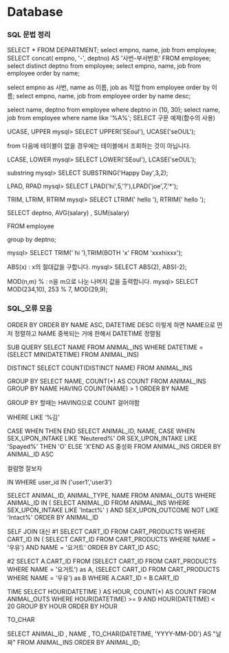# Database


### SQL 문법 정리

SELECT * FROM  DEPARTMENT;
select empno, name, job from employee;
SELECT concat( empno, '-', deptno) AS '사번-부서번호' 
FROM employee;
select distinct deptno from employee;
select empno, name, job from employee order by name;

select empno as 사번, name as 이름, job as 직업 from employee order by 이름;
select empno, name, job from employee order by name desc;

select name, deptno from employee where deptno in (10, 30);
select name, job from employee where name like '%A%';
SELECT 구문 예제(함수의 사용)

UCASE, UPPER
mysql> SELECT UPPER('SEoul'), UCASE('seOUL');

from 다음에 테이블이 없을 경우에는 테이블에서 조회하는 것이 아닙니다.

LCASE, LOWER
mysql> SELECT LOWER('SEoul'), LCASE('seOUL');

substring
mysql> SELECT SUBSTRING('Happy Day',3,2);

LPAD, RPAD
mysql> SELECT LPAD('hi',5,'?'),LPAD('joe',7,'*');

TRIM, LTRIM, RTRIM
mysql> SELECT LTRIM(' hello '), RTRIM(' hello ');

SELECT deptno, AVG(salary) , SUM(salary)

FROM employee

group by deptno;

mysql> SELECT TRIM(' hi '),TRIM(BOTH 'x' FROM 'xxxhixxx');

ABS(x) : x의 절대값을 구합니다.
mysql> SELECT ABS(2), ABS(-2);

MOD(n,m) % : n을 m으로 나눈 나머지 값을 출력합니다.
mysql> SELECT MOD(234,10), 253 % 7, MOD(29,9);

### SQL_오류 모음
ORDER BY
ORDER BY NAME ASC, DATETIME DESC
이렇게 하면 NAME으로 먼저 정렬하고 NAME 중복되는 거에 한해서 DATETIME 정렬됨

SUB QUERY
SELECT NAME
FROM ANIMAL_INS
WHERE DATETIME = (SELECT MIN(DATETIME)
FROM ANIMAL_INS)

DISTINCT
SELECT COUNT(DISTINCT NAME)
FROM ANIMAL_INS

GROUP BY
SELECT NAME, COUNT(*) AS COUNT 
FROM ANIMAL_INS
GROUP BY NAME
HAVING COUNT(NAME) > 1
ORDER BY NAME

GROUP BY 할때는 HAVING으로 COUNT 걸어야함
	
WHERE
LIKE ‘%김’

CASE WHEN THEN END
SELECT ANIMAL_ID, NAME, CASE WHEN SEX_UPON_INTAKE LIKE 'Neutered%' OR SEX_UPON_INTAKE LIKE 'Spayed%' THEN 'O' ELSE 'X'END AS 중성화
FROM ANIMAL_INS
ORDER BY ANIMAL_ID ASC

컬럼명 잘보자

IN
WHERE user_id  IN ('user1','user3')

SELECT ANIMAL_ID, ANIMAL_TYPE, NAME
FROM ANIMAL_OUTS 
WHERE ANIMAL_ID IN ( 
SELECT ANIMAL_ID FROM ANIMAL_INS WHERE SEX_UPON_INTAKE LIKE 'Intact%'    )
AND SEX_UPON_OUTCOME NOT LIKE 'Intact%'
 ORDER BY ANIMAL_ID


SELF JOIN 대신 
 #1
SELECT     CART_ID
FROM    CART_PRODUCTS
WHERE CART_ID IN ( SELECT                    CART_ID
                   FROM                        CART_PRODUCTS
                   WHERE                        NAME = '우유')      AND NAME = '요거트'
ORDER BY CART_ID ASC;

#2
SELECT A.CART_ID FROM 
 (SELECT CART_ID FROM CART_PRODUCTS WHERE NAME = '요거트') as A, 
 (SELECT CART_ID FROM CART_PRODUCTS WHERE NAME = '우유') as B
 WHERE A.CART_ID = B.CART_ID


TIME
SELECT HOUR(DATETIME ) AS HOUR, COUNT(*) AS COUNT
FROM ANIMAL_OUTS
WHERE HOUR(DATETIME) >= 9 AND HOUR(DATETIME) < 20
GROUP BY HOUR
ORDER BY HOUR

TO_CHAR

SELECT ANIMAL_ID
     , NAME
     , TO_CHAR(DATETIME, 'YYYY-MM-DD') AS "날짜"
    FROM ANIMAL_INS
    ORDER BY ANIMAL_ID;
